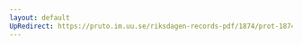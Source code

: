 ```yaml
---
layout: default
UpRedirect: https://pruto.im.uu.se/riksdagen-records-pdf/1874/prot-1874--fk--221.pdf
---
```

